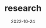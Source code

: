 ---
# Leave the homepage title empty to use the site title
title: research
date: 2022-10-24
type: landing

sections:
  - block: hero
    content:
      title: Primary Research Areas
      text: |
        </br>
        <ul style="font-size:20px; width:1000px">
          <li>Intelligent sensor design, machine vision, multimodal perception of human behavior</li>
          <li>Big data intelligent analysis, machine learning, data fusion, data mining</li>
          <li>Large-scale data visualization</li>
          <li>Physiological function assessment</li>
          <li>Fall detection, AI disease monitoring, and early warning</li>
        </ul>


  - block: hero
    content:
      title: Research Group
      text: |
        <p style="font-size:30px"></p>
        <table style="width:1250px;height:380px">
        <tr>
        <td style="width:450px;"><img src="lab1.jpg"></td>
        <td style="width:700px">
        <p style="font-size:20px">The interdisciplinary research team established in the laboratory encompasses experts in various fields, including Dynamic Systems Sensing Communication - Analysis Modeling - Control Optimization and Machine Learning (Professor Zhihai He), Evolutionary Optimization (Associate Professor Ran Cheng), Data-Driven Partial Differential Equation Modeling and Computational Mathematics (Associate Professor Kailiang Wu), Fluid Dynamics (Professor Shidi Huang), and Cardiovascular Pathology (Professor Jinsong Bian). The research team also includes four postdoctoral researchers, eight research assistants, 10 doctoral candidates, and 14 master's candidates.
        </p></td>
        </tr>
        </table>

  - block: hero
    content:
      title: Achieved Research Outcomes
      text: |
        <p style="font-size:30px"></p>
        <table style="width:1250px;height:30px">
        <tr>
        <td style="width:700px">
        <p style="font-size:20px">Implemented a smart elderly care model based on the Internet of Things (IoT) and sensor-driven data analysis, leading to the generation of disease warnings. The research indicates that, within 2-4 weeks of disease onset, signs and patterns of common elderly diseases can be identified through the analysis of sensor data.
        </p>
        <p style="font-size:30px">Laboratory Projects</p>
        <ul style="font-size:20px">

        <li>National Natural Science Foundation of China (NSFC), Key Project:Theory and Methods of Screen Hybrid Content Coding Based on Multi-agent Collaborative Learning</br>Duration: January 2024 to December 2028</li>

        <li>Horizontal Project: Research on 3D Display Optical Calibration and Image Quality Enhancement Methods(Subproject within the USTC-Huawei Photonics Industry Innovation Joint)</br>Duration: January 2022 to December 2022</li>

        <li>Horizontal Project: Key Technology Research on Autonomous Navigation for Digital Tactile Paths Based on AI Collaborative Analysis</br>Duration: June 2023 to May 2024</li>
        
        <li>Horizontal Project: Research Project on AI-based Home Care by Zhenny Technology in the Department of Electronic and Electrical Engineering</br>Duration: November 2023</li>
        </td></ul>
        <td style="width:450px;"><img src="lab2.jpg"></td>
        </tr>
        </table>
        
        {{% cta cta_link="../publication/" cta_text="View more research → " %}}

        
  # - block: collection
  #   content:
  #     title: Latest News
  #     subtitle:
  #     text:
  #     count: 5
  #     filters:
  #       member: ''
  #       category: ''
  #       exclude_featured: false
  #       publication_type: ''
  #       tag: ''
  #     offset: 0
  #     order: desc
  #     page_type: post
  #   design:
  #     view: card
  #     columns: '1'
  
  # - block: markdown
  #   content:
  #     title:
  #     subtitle: ''
  #     text:
  #   design:
  #     columns: '1'
  #     background:
  #       image: 
  #         filename: coders.jpg
  #         filters:
  #           brightness: 1
  #         parallax: false
  #         position: center
  #         size: cover
  #         text_color_light: true
  #     spacing:
  #       padding: ['20px', '0', '20px', '0']
  #     css_class: fullscreen
  
  # - block: markdown
  #   content:
  #     title:
  #     subtitle:
  #     text: |
  #       {{% cta cta_link="./people/" cta_text="Meet the team →" %}}
  #   design:
  #     columns: '1'
---
